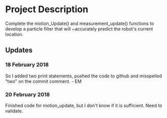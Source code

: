 # Project Description
Complete the motion_Update() and measurement_update() functions to develop a particle filter that will ~accurately predict the robot's current location. 

## Updates

### 18 February 2018
So I added two print statements, pushed the code to github and misspelled "two" on the commit comment.  - EM

### 20 February 2018
Finished code for motion_update, but I don't know if it is sufficient. Need to validate.
